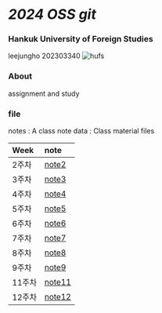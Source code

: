 # _*2024 OSS git*_


### Hankuk University of Foreign Studies
leejungho 202303340
![hufs](https://www.hufs.ac.kr/sites/hufs/images/common/logo-top-color.png) 

### About 
assignment and study

### file
notes : A class note
data : Class material files

| Week | note |
|:---|:---|
|2주차|[note2](notes/w2.md)|
|3주차|[note3](notes/w3.md)|
|4주차|[note4](notes/w4.md)|
|5주차|[note5](notes/w5.md)|
|6주차|[note6](notes/w6.md)|
|7주차|[note7](notes/w7.md)|
|8주차|[note8](notes/w8.md)|
|9주차|[note9](notes/w9.md)|
|11주차|[note11](notes/w11.md)|
|12주차|[note12](notes/w12.md)|
